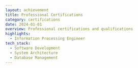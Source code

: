 ```yaml
---
layout: achievement
title: Professional Certifications
category: certifications
date: 2024-01-01
overview: Professional certifications and qualifications
highlights:
  - Information Processing Engineer
tech_stack:
  - Software Development
  - System Architecture
  - Database Management
---
```

